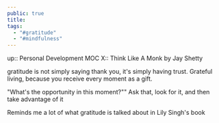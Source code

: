 ```yaml
---
public: true
title: 
tags:
  - "#gratitude"
  - "#mindfulness"
---
```

up:: Personal Development MOC
X:: Think Like A Monk by Jay Shetty

gratitude is not simply saying thank you, it's simply having trust. Grateful living, because you receive every moment as a gift. 

"What's the opportunity in this moment?"" Ask that, look for it, and then take advantage of it 

Reminds me a lot of what gratitude is talked about in Lily Singh's book